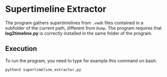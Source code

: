 # Supertimeline Extractor
The program gathers supertimelines from `.vmdk` files contained in a subfolder of the current path, different from `Dump`.
The program requires that **log2timeline.py** is correctly installed in the same folder of the program.

## Execution
To run the program, you need to type for example this command on bash:
```bash
python3 supertimeline_extractor.py 
```